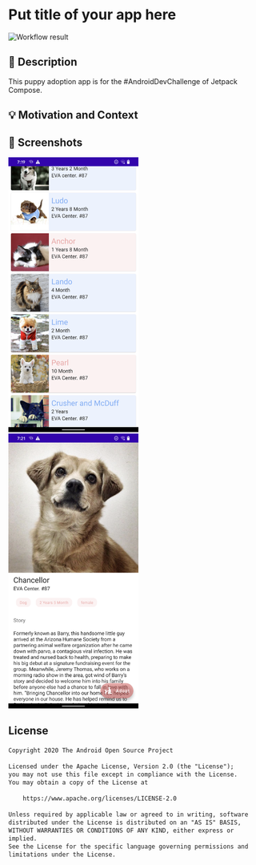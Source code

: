 # Put title of your app here

![Workflow result](https://github.com/sunhb/PuppyAdoptionApp/workflows/Check/badge.svg)


## :scroll: Description
This puppy adoption app is for the #AndroidDevChallenge of Jetpack Compose.


## :bulb: Motivation and Context

## :camera_flash: Screenshots

<img src="/results/screenshot_1.png" width="260">&emsp;<img src="/results/screenshot_2.png" width="260">

## License
```
Copyright 2020 The Android Open Source Project

Licensed under the Apache License, Version 2.0 (the "License");
you may not use this file except in compliance with the License.
You may obtain a copy of the License at

    https://www.apache.org/licenses/LICENSE-2.0

Unless required by applicable law or agreed to in writing, software
distributed under the License is distributed on an "AS IS" BASIS,
WITHOUT WARRANTIES OR CONDITIONS OF ANY KIND, either express or implied.
See the License for the specific language governing permissions and
limitations under the License.
```